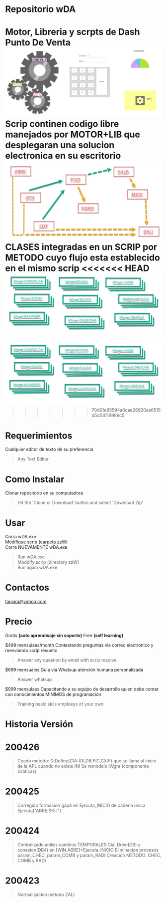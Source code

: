 # Repositorio wDA
Motor, Libreria y scrpts de Dash Punto De Venta
![motor+lib+scrps = wDA](https://github.com/rtSoftware/wDA/blob/master/IMAGENES/gitREADME1.jpg)
Scrip continen codigo libre manejados por MOTOR+LIB que desplegaran una solucion electronica en su escritorio
![imagein ilustrativa script](https://github.com/rtSoftware/wDA/blob/master/IMAGENES/gitREADME2.jpg)
CLASES integradas en un SCRIP por METODO cuyo flujo esta establecido en el mismo scrip
<<<<<<< HEAD
![imagein CLASES](https://github.com/rtSoftware/wDA/blob/master/IMAGENES/gitREADME3.jpg)
=======
![imagein CLASES mas importantes](https://github.com/rtSoftware/wDA/blob/master/IMAGENES/gitREADME3.jpg)
>>>>>>> 70d61e85594a6cae26920aa0515d5d04f16989c5


# Requerimientos
Cualquier editor de texto de su preferencia
>Any Text Editor

# Como Instalar
Clonar repositorio en su computadora
>Hit the 'Clone or Download' button and select 'Download Zip'

# Usar
Corra wDA.exe  
Modifique scrip (carpeta zzW)   
Corra NUEVAMENTE wDA.exe  
>Run wDA.exe  
Moddify scrip (directory zzW)  
Run again wDA.exe  

# Contactos
tapiara@yahoo.com

# Precio
Gratis **(auto aprendisaje sin soporte)**
Free **(self learning)**

$499 mensulaes/month 
Contestando preguntas via correo electronico y reenviando scrip resuelto
>Answer any question by email with scrip resolve

$699 mensuales
Guia via Whatsup atención humana personalizada
>Answer whatsup


$999 mensulaes
Capacitando a su equipo de desarrollo quien debe contar con conocimientos MINIMOS de programación
>Training basic skils emploeys of your own


# **Historia Versión**

# 200426
> Ceado metodo: Q.Define(CIA:XX,DB:FIC,CX:F) que se llama al inicio de la APL cuando no existe INI
> Se remodelo IWgra (componente Graficas)
# 200425
>Corregido formacion gapA en Ejecuta_INICIO de cadena unica Ejecuta("ABRE;SKU")
# 200424
>Centralizado anlisis cambios TEMPORALES Cia, Drive(DB) y conexion(DB4) en
[WIN.ABRE]>Ejecuta_INICIO
>Eliminacion procesos param_CHEC, param_COMB y param_RADI
>Creacion METODO: CHEC, COMB y RADI
# 200423
>Normalizacion metodo ZALI
